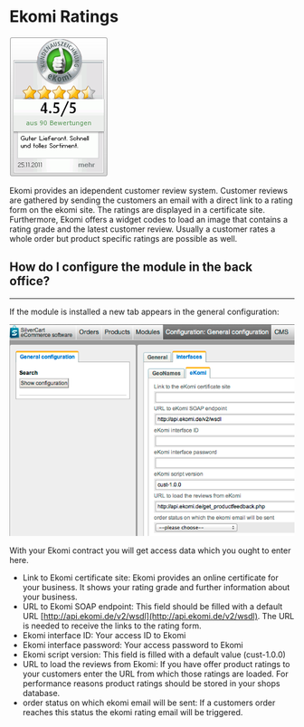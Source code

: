# Ekomi Ratings

![](_images/ekomiwidget.png)

Ekomi provides an idependent customer review system. Customer reviews are gathered by sending the customers an email with a direct link to a rating form on the ekomi site. The ratings are displayed in a certificate site. Furthermore, Ekomi offers a widget codes to load an image that contains a rating grade and the latest customer review. Usually a customer rates a whole order but product specific ratings are possible as well.
## How do I configure the module in the back office?
- - -

If the module is installed a new tab appears in the general configuration:

![](_images/silvercart_ekomi_configuration.png)

With your Ekomi contract you will get access data which you ought to enter here.


* Link to Ekomi certificate site: Ekomi provides an online certificate for your business. It shows your rating grade and further information about your business.
* URL to Ekomi SOAP endpoint: This field should be filled with a default URL [http://api.ekomi.de/v2/wsdl](http://api.ekomi.de/v2/wsdl). The URL is needed to receive the links to the rating form.
* Ekomi interface ID: Your access ID to Ekomi
* Ekomi interface password: Your access password to Ekomi
* Ekomi script version: This field is filled with a default value (cust-1.0.0)
* URL to load the reviews from Ekomi: If you have offer product ratings to your customers enter the URL from which those ratings are loaded. For performance reasons product ratings should be stored in your shops database.
* order status on which ekomi email will be sent: If a customers order reaches this status the ekomi rating email will be triggered.

